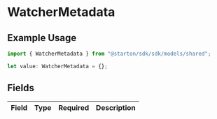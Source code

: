 # WatcherMetadata

## Example Usage

```typescript
import { WatcherMetadata } from "@starton/sdk/sdk/models/shared";

let value: WatcherMetadata = {};
```

## Fields

| Field       | Type        | Required    | Description |
| ----------- | ----------- | ----------- | ----------- |